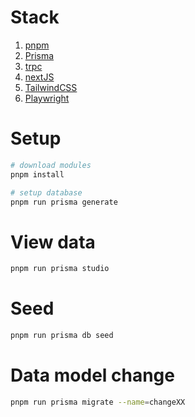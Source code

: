 # Stack

1. [pnpm](https://pnpm.io/)
2. [Prisma](https://www.prisma.io/)
3. [trpc](https://trpc.io/)
4. [nextJS](https://nextjs.org/)
5. [TailwindCSS](https://tailwindcss.com/)
6. [Playwright](https://playwright.dev/)

# Setup

```bash
# download modules
pnpm install

# setup database
pnpm run prisma generate
```


# View data

```bash
pnpm run prisma studio
```

# Seed
```bash
pnpm run prisma db seed
```

# Data model change

```bash
pnpm run prisma migrate --name=changeXX
```